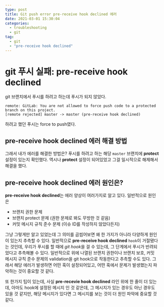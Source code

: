 ```yaml
---
type: post
title: Git push error pre-receive hook declined 에러
date: 2021-03-01 15:30:04
categories:
  - troubleshooting
  - git
tag:
  - git
  - "pre-receive hook declined"
---
```


# git 푸시 실패: pre-receive hook declined
git 브랜치에서 푸시를 하려고 하는데 푸시가 되지 않았다.

```
remote: GitLab: You are not allowed to force push code to a protected branch on this project.
[remote rejected] master -> master (pre-receive hook declined)
```

하려고 했던 푸시는 force to push였다.

## pre-receive hook declined 에러 해결 방법
그래서 내가 에러를 해결한 방법은? 푸시를 하려고 하는 해당 `master` 브랜치에 **protect** 설정이 있는지 확인했다. 역시나 **protect** 설정이 되어있었고 그걸 일시적으로 해제해서 해결을 했다.

## pre-receive hook declined 에러 원인은?
**pre-receive hook declined**는 에러 양상이 여러가지로 알고 있다. 일반적으로 원인은

- 브랜치 권한 문제
- 브랜치 protect 문제 (권한 문제로 봐도 무방한 것 같음)
- 커밋 메시지 규칙 준수 문제 (이슈 ID를 작성하지 않았다든지)

그냥 그렇게만 알고 있었는데 그 의미를 곱씹어보면 왜 한 가지가 아니라 다양하게 원인이 있는지 추측할 수 있다.
일반적으로 **pre-receive hook declined** `hook`이 거절됐다는 것인데, 우리가 푸시를 할 때에 *git hook*을 걸 수 있는데, 그 단계에서 푸시가 반려되었다고 추측해볼 수 있다. 일반적으로 위에 나열된 브랜치 권한이나 브랜치 보호, 커밋 메시지 규칙 준수 문제의 validation을 git hook으로 작동한다고 추측할 수도 있다. 그래서 해당 에러가 발생하면 어떤 훅이 설정되어있고, 어떤 훅에서 문제가 발생했는지 파악하는 것이 중요할 것 같다.

또 한가지 팁이 있는데, 사실 **pre-recevie hook declined** 라인 위에 한 줄이 더 있는데, 아마도 hook에 설정된 메시지 인 것 같은데, 그 메시지가 있는 경우도 아닌 경우도 있을 것 같지만, 해당 메시지가 있다면 그 메시지를 보는 것이 더 원인 파악에 중요할 것 같다.

